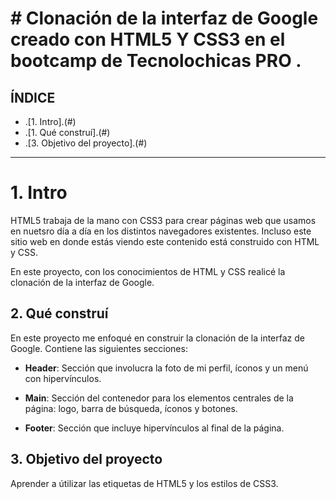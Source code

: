 # # Clonación de la interfaz de Google creado con HTML5 Y CSS3 en el bootcamp de Tecnolochicas PRO .

## ÍNDICE

* .[1. Intro].(#)
* .[1. Qué construí].(#)
* .[3. Objetivo del proyecto].(#)

**** 

# 1. Intro
HTML5 trabaja de la mano con CSS3 para crear páginas web que usamos en nuetsro día a día en los distintos navegadores existentes. Incluso este sitio web en donde estás viendo este contenido está construido con HTML y CSS. 

En este proyecto, con los conocimientos de HTML y CSS realicé la clonación de la interfaz de Google. 

## 2. Qué construí
En este proyecto me enfoqué en construir la clonación de la interfaz de Google. Contiene las siguientes secciones: 

* **Header**: Sección que involucra la foto de mi perfil, íconos y un menú con hipervínculos. 

*  **Main**: Sección del contenedor para los elementos centrales de la página: logo, barra de búsqueda, íconos y botones. 

*  **Footer**: Sección que incluye hipervínculos al final de la página. 

## 3. Objetivo del proyecto 
Aprender a útilizar las etiquetas de HTML5 y los estilos de CSS3. 
